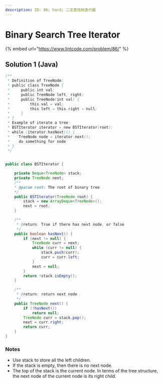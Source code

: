 ```yaml
---
description: ID: 86; hard; 二叉查找树迭代器
---
```

# Binary Search Tree Iterator

{% embed url="https://www.lintcode.com/problem/86/" %}

## Solution 1 (Java)

```java
/**
 * Definition of TreeNode:
 * public class TreeNode {
 *     public int val;
 *     public TreeNode left, right;
 *     public TreeNode(int val) {
 *         this.val = val;
 *         this.left = this.right = null;
 *     }
 * }
 * Example of iterate a tree:
 * BSTIterator iterator = new BSTIterator(root);
 * while (iterator.hasNext()) {
 *    TreeNode node = iterator.next();
 *    do something for node
 * } 
 */


public class BSTIterator {

    private Deque<TreeNode> stack;
    private TreeNode next;
    /**
    * @param root: The root of binary tree.
    */
    public BSTIterator(TreeNode root) {
        stack = new ArrayDeque<TreeNode>();
        next = root;
    }

    /**
     * @return: True if there has next node, or false
     */
    public boolean hasNext() {
        if (next != null) {
            TreeNode curr = next;
            while (curr != null) {
                stack.push(curr);
                curr = curr.left;
            }
            next = null;
        }
        return !stack.isEmpty();
    }

    /**
     * @return: return next node
     */
    public TreeNode next() {
        if (!hasNext())
            return null;
        TreeNode curr = stack.pop();
        next = curr.right;
        return curr;
    }
}
```

### Notes

* Use stack to store all the left children. 
* If the stack is empty, then there is no next node.
* The top of the stack is the current node. In terms of the tree structure, the next node of the current node is its right child.

